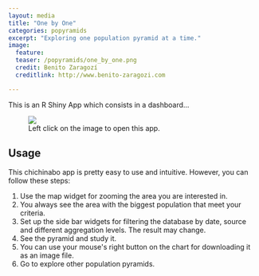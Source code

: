 ```yaml
---
layout: media
title: "One by One"
categories: popyramids
excerpt: "Exploring one population pyramid at a time."
image:
  feature: 
  teaser: /popyramids/one_by_one.png
  credit: Benito Zaragozí
  creditlink: http://www.benito-zaragozi.com

---
```


This is an R Shiny App which consists in a dashboard...

<figure>
	<a href="http://popyramids.chichinabo.org/apps/one_by_one/"><img src="{{ site.url }}/images/popyramids/one_by_one.png"></a>
	<figcaption>Left click on the image to open this app.</figcaption>
</figure>


## Usage

This chichinabo app is pretty easy to use and intuitive. However, you can follow these steps:

1. Use the map widget for zooming the area you are interested in. 
2. You always see the area with the biggest population that meet your criteria.
3. Set up the side bar widgets for filtering the database by date, source and different aggregation levels. The result may change.
4. See the pyramid and study it.
5. You can use your mouse's right button on the chart for downloading it as an image file.
6. Go to explore other population pyramids.
